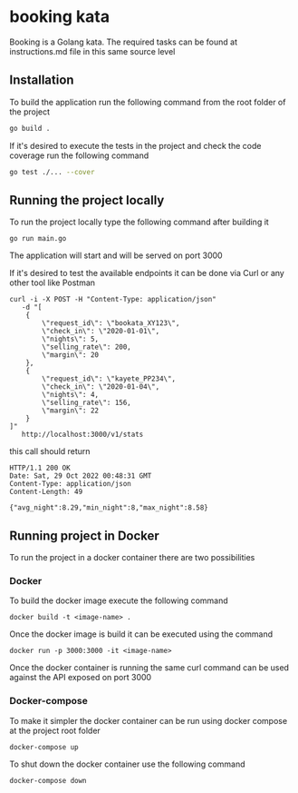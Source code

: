 # booking kata

Booking is a Golang kata. The required tasks can be found at instructions.md file in this same source level

## Installation

To build the application run the following command from the root folder of the project

```bash
go build .
```

If it's desired to execute the tests in the project and check the code coverage run the following command
```bash
go test ./... --cover
```

## Running the project locally
To run the project locally type the following command after building it
```
go run main.go
```
The application will start and will be served on port 3000

If it's desired to test the available endpoints it can be done via Curl or any other tool like Postman
```
curl -i -X POST -H "Content-Type: application/json"
   -d "[
    {
        \"request_id\": \"bookata_XY123\",
        \"check_in\": \"2020-01-01\",
        \"nights\": 5,
        \"selling_rate\": 200,
        \"margin\": 20
    },
    {
        \"request_id\": \"kayete_PP234\",
        \"check_in\": \"2020-01-04\",
        \"nights\": 4,
        \"selling_rate\": 156,
        \"margin\": 22
    }
]"
   http://localhost:3000/v1/stats  
``` 
this call should return 
```
HTTP/1.1 200 OK
Date: Sat, 29 Oct 2022 00:48:31 GMT
Content-Type: application/json
Content-Length: 49

{"avg_night":8.29,"min_night":8,"max_night":8.58}
``` 

## Running project in Docker
To run the project in a docker container there are two possibilities
### Docker
To build the docker image execute the following command
```
docker build -t <image-name> .
```
Once the docker image is build it can be executed using the command
```
docker run -p 3000:3000 -it <image-name>
```
Once the docker container is running the same curl command can be used against the API exposed on port 3000

### Docker-compose
To make it simpler the docker container can be run using docker compose at the project root folder
```
docker-compose up
```
To shut down the docker container use the following command
```
docker-compose down
```
